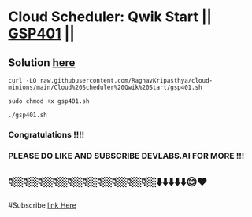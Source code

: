 # Cloud Scheduler: Qwik Start || [GSP401](https://www.cloudskillsboost.google/focuses/3556?parent=catalog) ||

## Solution [here](https://youtu.be/7xwjJYiRzcg)


```
curl -LO raw.githubusercontent.com/RaghavKripasthya/cloud-minions/main/Cloud%20Scheduler%20Qwik%20Start/gsp401.sh

sudo chmod +x gsp401.sh

./gsp401.sh
```

### Congratulations !!!!
### PLEASE DO LIKE AND SUBSCRIBE DEVLABS.AI FOR MORE !!!
## 👇🏼👇🏼👇🏼👇🏼👇🏼👇🏼👇🏼👇🏼👇🏼👇🏼⬇️⬇️⬇️⬇️⬇️😊❤️
#Subscribe [link Here](https://www.youtube.com/channel/UCVFPYmP2CZvVmICxw7YHT8A)
